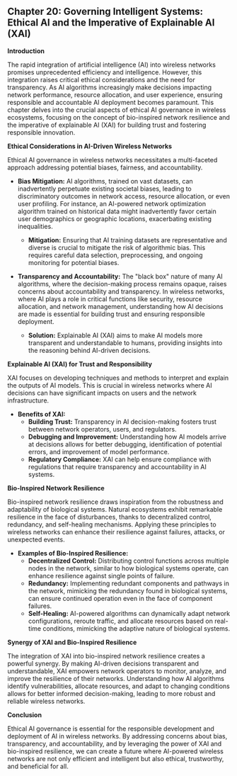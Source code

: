 ## Chapter 20: Governing Intelligent Systems: Ethical AI and the Imperative of Explainable AI (XAI)

**Introduction**

The rapid integration of artificial intelligence (AI) into wireless networks promises unprecedented efficiency and intelligence. However, this integration raises critical ethical considerations and the need for transparency. As AI algorithms increasingly make decisions impacting network performance, resource allocation, and user experience, ensuring responsible and accountable AI deployment becomes paramount. This chapter delves into the crucial aspects of ethical AI governance in wireless ecosystems, focusing on the concept of bio-inspired network resilience and the imperative of explainable AI (XAI) for building trust and fostering responsible innovation.

**Ethical Considerations in AI-Driven Wireless Networks**

Ethical AI governance in wireless networks necessitates a multi-faceted approach addressing potential biases, fairness, and accountability. 

* **Bias Mitigation:** AI algorithms, trained on vast datasets, can inadvertently perpetuate existing societal biases, leading to discriminatory outcomes in network access, resource allocation, or even user profiling. For instance, an AI-powered network optimization algorithm trained on historical data might inadvertently favor certain user demographics or geographic locations, exacerbating existing inequalities.  

    * **Mitigation:** Ensuring that AI training datasets are representative and diverse is crucial to mitigate the risk of algorithmic bias. This requires careful data selection, preprocessing, and ongoing monitoring for potential biases.

* **Transparency and Accountability:** The "black box" nature of many AI algorithms, where the decision-making process remains opaque, raises concerns about accountability and transparency. In wireless networks, where AI plays a role in critical functions like security, resource allocation, and network management, understanding how AI decisions are made is essential for building trust and ensuring responsible deployment.

    * **Solution:** Explainable AI (XAI) aims to make AI models more transparent and understandable to humans, providing insights into the reasoning behind AI-driven decisions.

**Explainable AI (XAI) for Trust and Responsibility**

XAI focuses on developing techniques and methods to interpret and explain the outputs of AI models. This is crucial in wireless networks where AI decisions can have significant impacts on users and the network infrastructure.

* **Benefits of XAI:**
    * **Building Trust:**  Transparency in AI decision-making fosters trust between network operators, users, and regulators.
    * **Debugging and Improvement:** Understanding how AI models arrive at decisions allows for better debugging, identification of potential errors, and improvement of model performance.
    * **Regulatory Compliance:**  XAI can help ensure compliance with regulations that require transparency and accountability in AI systems.

**Bio-Inspired Network Resilience**

Bio-inspired network resilience draws inspiration from the robustness and adaptability of biological systems. Natural ecosystems exhibit remarkable resilience in the face of disturbances, thanks to decentralized control, redundancy, and self-healing mechanisms. Applying these principles to wireless networks can enhance their resilience against failures, attacks, or unexpected events.

* **Examples of Bio-Inspired Resilience:**
    * **Decentralized Control:**  Distributing control functions across multiple nodes in the network, similar to how biological systems operate, can enhance resilience against single points of failure.
    * **Redundancy:**  Implementing redundant components and pathways in the network, mimicking the redundancy found in biological systems, can ensure continued operation even in the face of component failures.
    * **Self-Healing:**  AI-powered algorithms can dynamically adapt network configurations, reroute traffic, and allocate resources based on real-time conditions, mimicking the adaptive nature of biological systems.

**Synergy of XAI and Bio-Inspired Resilience**

The integration of XAI into bio-inspired network resilience creates a powerful synergy. By making AI-driven decisions transparent and understandable, XAI empowers network operators to monitor, analyze, and improve the resilience of their networks. Understanding how AI algorithms identify vulnerabilities, allocate resources, and adapt to changing conditions allows for better informed decision-making, leading to more robust and reliable wireless networks.

**Conclusion**

Ethical AI governance is essential for the responsible development and deployment of AI in wireless networks. By addressing concerns about bias, transparency, and accountability, and by leveraging the power of XAI and bio-inspired resilience, we can create a future where AI-powered wireless networks are not only efficient and intelligent but also ethical, trustworthy, and beneficial for all.